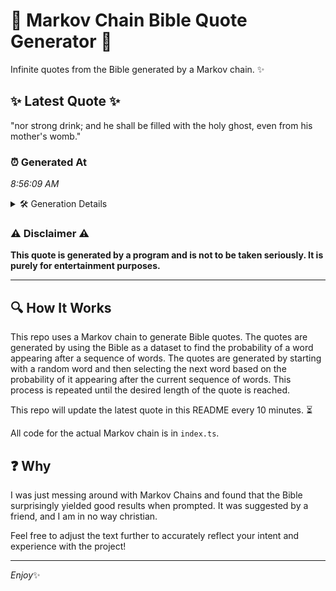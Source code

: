 # 📖 Markov Chain Bible Quote Generator 📖

Infinite quotes from the Bible generated by a Markov chain. ✨

## ✨ Latest Quote ✨
"nor strong drink; and he shall be filled with the holy ghost, even from his mother's womb."

### ⏰ Generated At
*8:56:09 AM*

<details>
    <summary>🛠️ Generation Details</summary>
    <p>
        <strong>🌱 Seed:</strong> nor<br>
        <strong>🔄 Iterations:</strong> 16<br>
        <strong>📜 Context History:</strong><br>[ nor ]: strong<br>[ nor, strong ]: drink;<br>[ nor, strong, drink; ]: and<br>[ nor, strong, drink;, and ]: he<br>[ nor, strong, drink;, and, he ]: shall<br>[ nor, strong, drink;, and, he, shall ]: be<br>[ strong, drink;, and, he, shall, be ]: filled<br>[ drink;, and, he, shall, be, filled ]: with<br>[ and, he, shall, be, filled, with ]: the<br>[ he, shall, be, filled, with, the ]: holy<br>[ shall, be, filled, with, the, holy ]: ghost,<br>[ be, filled, with, the, holy, ghost, ]: even<br>[ filled, with, the, holy, ghost,, even ]: from<br>[ with, the, holy, ghost,, even, from ]: his<br>[ the, holy, ghost,, even, from, his ]: mother's<br>[ holy, ghost,, even, from, his, mother's ]: womb.<br>
    </p>
</details>

### ⚠️ Disclaimer ⚠️
**This quote is generated by a program and is not to be taken seriously. It is purely for entertainment purposes.**

---

## 🔍 How It Works

This repo uses a Markov chain to generate Bible quotes. The quotes are generated by using the Bible as a dataset to find the probability of a word appearing after a sequence of words. The quotes are generated by starting with a random word and then selecting the next word based on the probability of it appearing after the current sequence of words. This process is repeated until the desired length of the quote is reached.

This repo will update the latest quote in this README every 10 minutes. ⏳

All code for the actual Markov chain is in `index.ts`.

## ❓ Why

I was just messing around with Markov Chains and found that the Bible surprisingly yielded good results when prompted. 
It was suggested by a friend, and I am in no way christian.

Feel free to adjust the text further to accurately reflect your intent and experience with the project!

---

*Enjoy*✨
